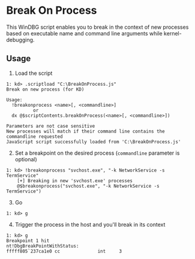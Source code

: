 # Break On Process

This WinDBG script enables you to break in the context of new processes based on executable name and command line arguments while kernel-debugging.

## Usage

1. Load the script
```shell
1: kd> .scriptload "C:\BreakOnProcess.js"
Break on new process (for KD)

Usage: 
  !breakonprocess <name>[, <commandline>] 
          or 
  dx @$scriptContents.breakOnProcess(<name>[, <commandline>])

Parameters are not case sensitive 
New processes will match if their command line contains the commandline requested
JavaScript script successfully loaded from 'C:\BreakOnProcess.js'
```
2.  Set a breakpoint on the desired process (`commandline` parameter is optional)
```shell
1: kd> !breakonprocess "svchost.exe", "-k NetworkService -s TermService"
    [+] Breaking in new 'svchost.exe' processes
    @$breakonprocess("svchost.exe", "-k NetworkService -s TermService")
```

3.  Go

```shell
1: kd> g
```

4.  Trigger the process in the host and you'll break in its context
```shell
1: kd> g
Breakpoint 1 hit
nt!DbgBreakPointWithStatus:
fffff805`237ca1e0 cc              int     3
```

